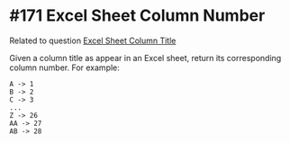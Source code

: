 # #171 Excel Sheet Column Number

Related to question [Excel Sheet Column Title](https://leetcode.com/problems/excel-sheet-column-title/description/)

Given a column title as appear in an Excel sheet, return its corresponding column number.
For example:
```
A -> 1
B -> 2
C -> 3
...
Z -> 26
AA -> 27
AB -> 28 
```